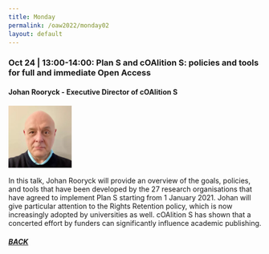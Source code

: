 ```yaml
---
title: Monday
permalink: /oaw2022/monday02
layout: default
---
```


### Oct 24 | 13:00-14:00: Plan S and cOAlition S: policies and tools for full and immediate Open Access

#### Johan Rooryck - Executive Director of cOAlition S

<img src="/images/johan_rooryck.jpg" alt="Johan Rooryck" style="height: 25%; width:25%;"/>

In this talk, Johan Rooryck will provide an overview of the goals, policies, and tools that have been developed by the 27 research organisations that have agreed to implement Plan S starting from 1 January 2021. Johan will give particular attention to the Rights Retention policy, which is now increasingly adopted by universities as well. cOAlition S has shown that a concerted effort by funders can significantly influence academic publishing.

##### [BACK](https://openaccess.dk/oaw2022#programme-of-the-danish-open-access-week-2022)
